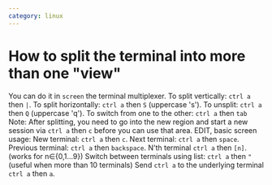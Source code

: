 ```yaml
---
category: linux
---
```

# How to split the terminal into more than one "view"

You can do it in `screen` the terminal multiplexer.
To split vertically: `ctrl a` then `|`.
To split horizontally: `ctrl a` then `S` (uppercase 's').
To unsplit: `ctrl a` then `Q` (uppercase 'q').
To switch from one to the other:  `ctrl a` then `tab`
Note: After splitting, you need to go into the new region and start a new session via `ctrl a` then `c` before you can use that area.
EDIT, basic screen usage:
New terminal: `ctrl a` then `c`.
Next terminal: `ctrl a` then `space`.
Previous terminal: `ctrl a` then `backspace`.
N'th terminal `ctrl a` then `[n]`. (works for n∈{0,1…9})
Switch between terminals using list: `ctrl a` then `"` (useful when more than 10 terminals)
Send `ctrl a` to the underlying terminal `ctrl a` then `a`.
